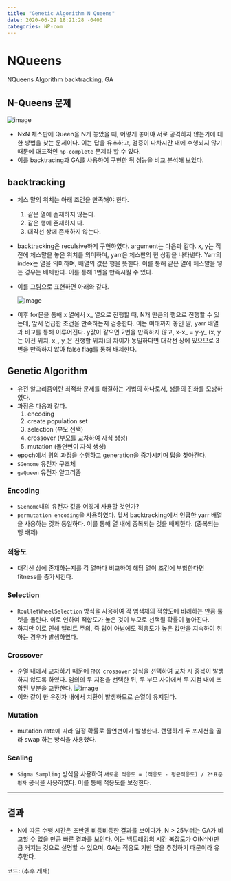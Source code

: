 ```yaml
---
title: "Genetic Algorithm N Queens"
date: 2020-06-29 18:21:28 -0400
categories: NP-com 
---
```



# NQueens
NQueens Algorithm backtracking, GA 


## N-Queens 문제

![image](https://miro.medium.com/max/914/1*SVCP2lIp1jfzJuQn_QUeVg.png)
- NxN 체스판에 Queen을 N개 놓았을 때, 어떻게 놓아야 서로 공격하지 않는가에 대한 방법을 찾는 문제이다. 이는 답을 유추하고, 검증이 다차시간 내에 수행되지 않기 때문에 대표적인 `np-complete` 문제라 할 수 있다.
- 이를 backtracing과 GA를 사용하여 구현한 뒤 성능을 비교 분석해 보았다.


## backtracking
- 체스 말의 위치는 아래 조건을 만족해야 한다. 
  1. 같은 열에 존재하지 않는다.
  2. 같은 행에 존재하지 다.
  3. 대각선 상에 존재하지 않는다.

- backtracking은 reculsive하게 구현하였다. argument는 다음과 같다. x, y는 직전에 체스말을 놓은 위치를 의미하며, yarr은 체스판의 현 상황을 나타낸다. Yarr의 index는 열을 의미하며, 배열의 값은 행을 뜻한다. 이를 통해 같은 열에 체스말을 넣는 경우는 배제한다. 이를 통해 1번을 만족시킬 수 있다.
- 이를 그림으로 표현하면 아래와 같다.
  
  ![image](https://user-images.githubusercontent.com/30331087/85935585-8d174200-b92d-11ea-8db1-989075256802.png)

- 이후 for문을 통해 x 열에서 x_ 열으로 진행할 때, N개 만큼의 행으로 진행할 수 있는데, 앞서 언급한 조건을 만족하는지 검증한다. 이는 여태까지 놓인 말, yarr 배열과 비교를 통해 이루어진다. y값이 같으면 2번을 만족하지 않고, x-x_ = y-y_ (x, y는 이전 위치, x_, y_은 진행할 위치)의 차이가 동일하다면 대각선 상에 있으므로 3번을 만족하지 않아 false flag를 통해 배제한다.

## Genetic Algorithm
- 유전 알고리즘이란 최적화 문제를 해결하는 기법의 하나로서, 생물의 진화를 모방하였다. 
- 과정은 다음과 같다.
  1. encoding
  2. create population set
  3. selection (부모 선택)
  4. crossover (부모를 교차하여 자식 생성)
  5. mutation (돌연변이 자식 생성)
- epoch에서 위의 과정을 수행하고 generation을 증가시키며 답을 찾아간다.
- `SGenome` 유전자 구조체
- `gaQueen` 유전자 알고리즘  

### Encoding
- `SGenome`내의 유전자 값을 어떻게 사용할 것인가?
- `permutation encoding`을 사용하였다. 앞서 backtracking에서 언급한 yarr 배열을 사용하는 것과 동일하다. 이를 통해 열 내에 중복되는 것을 배제한다. (중복되는 행 배제)

### 적응도
- 대각선 상에 존재하는지를 각 열마다 비교하여 해당 열이 조건에 부합한다면 fitness를 증가시킨다. 

### Selection
- `RoulletWheelSelection` 방식을 사용하여 각 염색체의 적합도에 비례하는 만큼 룰렛을 돌린다. 이로 인하여 적합도가 높은 것이 부모로 선택될 확률이 높아진다.
- 하지만 이로 인해 엘리트 주의, 즉 답이 아님에도 적응도가 높은 값만을 지속하여 취하는 경우가 발생하였다.

### Crossover
- 순열 내에서 교차하기 때문에 `PMX crossover` 방식을 선택하여 교차 시 중복이 발생하지 않도록 하였다. 임의의 두 지점을 선택한 뒤, 두 부모 사이에서 두 지점 내에 포함된 부분을 교환한다.
  ![image](https://user-images.githubusercontent.com/30331087/85935935-e03ec400-b930-11ea-9a5a-b107bc6032ad.png)
- 이와 같이 한 유전자 내에서 치환이 발생하므로 순열이 유지된다.

### Mutation
- mutation rate에 따라 일정 확률로 돌연변이가 발생한다. 랜덤하게 두 포지션을 골라 swap 하는 방식을 사용했다.

### Scaling
- `Sigma Sampling` 방식을 사용하여 `새로운 적응도 = (적응도 - 평균적응도) / 2*표준편자` 공식을 사용하였다. 이를 통해 적응도를 보정한다.


---


## 결과

- N에 따른 수행 시간은 초반엔 비등비등한 결과를 보이다가, N > 25부터는 GA가 비교할 수 없을 만큼 빠른 결과를 보인다. 이는 백트래킹의 시간 복잡도가 O(N^N)만큼 커지는 것으로 설명할 수 있으며, GA는 적응도 기반 답을 추정하기 때문이라 유추한다.

코드: (추후 게재)

